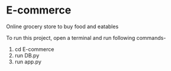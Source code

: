 # E-commerce
Online grocery store to buy food and eatables

To run this project, open a terminal and run following commands-
  1. cd E-commerce
  2. run DB.py
  3. run app.py
